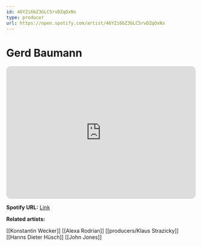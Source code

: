 ```yaml
---
id: 46YZi6bZ3GLC5rvDZqOxNs
type: producer
url: https://open.spotify.com/artist/46YZi6bZ3GLC5rvDZqOxNs
---
```

# Gerd Baumann

<iframe style="border-radius:12px" src="https://open.spotify.com/embed/artist/46YZi6bZ3GLC5rvDZqOxNs" width="100%" height="352" frameBorder="0" allowfullscreen="" allow="autoplay; clipboard-write; encrypted-media; fullscreen; picture-in-picture" loading="lazy"></iframe>

**Spotify URL:** [Link](https://open.spotify.com/artist/46YZi6bZ3GLC5rvDZqOxNs)

**Related artists:**

[[Konstantin Wecker]]
[[Alexa Rodrian]]
[[producers/Klaus Strazicky]]
[[Hanns Dieter Hüsch]]
[[John Jones]]
